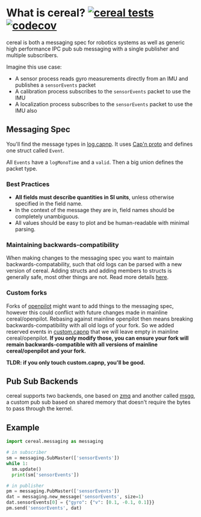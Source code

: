 # What is cereal? [![cereal tests](https://github.com/commaai/cereal/workflows/tests/badge.svg?event=push)](https://github.com/commaai/cereal/actions) [![codecov](https://codecov.io/gh/commaai/cereal/branch/master/graph/badge.svg)](https://codecov.io/gh/commaai/cereal)

cereal is both a messaging spec for robotics systems as well as generic high performance IPC pub sub messaging with a single publisher and multiple subscribers.

Imagine this use case:
* A sensor process reads gyro measurements directly from an IMU and publishes a `sensorEvents` packet
* A calibration process subscribes to the `sensorEvents` packet to use the IMU
* A localization process subscribes to the `sensorEvents` packet to use the IMU also


## Messaging Spec

You'll find the message types in [log.capnp](log.capnp). It uses [Cap'n proto](https://capnproto.org/capnp-tool.html) and defines one struct called `Event`.

All `Events` have a `logMonoTime` and a `valid`. Then a big union defines the packet type.

### Best Practices

- **All fields must describe quantities in SI units**, unless otherwise specified in the field name.
- In the context of the message they are in, field names should be completely unambiguous.
- All values should be easy to plot and be human-readable with minimal parsing.

### Maintaining backwards-compatibility

When making changes to the messaging spec you want to maintain backwards-compatability, such that old logs can
be parsed with a new version of cereal. Adding structs and adding members to structs is generally safe, most other
things are not. Read more details [here](https://capnproto.org/language.html).

### Custom forks

Forks of [openpilot](https://github.com/commaai/openpilot) might want to add things to the messaging
spec, however this could conflict with future changes made in mainline cereal/openpilot. Rebasing against mainline openpilot
then means breaking backwards-compatibility with all old logs of your fork. So we added reserved events in
[custom.capnp](custom.capnp) that we will leave empty in mainline cereal/openpilot. **If you only modify those, you can ensure your
fork will remain backwards-compatible with all versions of mainline cereal/openpilot and your fork.**

**TLDR: if you only touch custom.capnp, you'll be good.**

## Pub Sub Backends

cereal supports two backends, one based on [zmq](https://zeromq.org/) and another called [msgq](messaging/msgq.cc), a custom pub sub based on shared memory that doesn't require the bytes to pass through the kernel.

Example
---
```python
import cereal.messaging as messaging

# in subscriber
sm = messaging.SubMaster(['sensorEvents'])
while 1:
  sm.update()
  print(sm['sensorEvents'])

```

```python
# in publisher
pm = messaging.PubMaster(['sensorEvents'])
dat = messaging.new_message('sensorEvents', size=1)
dat.sensorEvents[0] = {"gyro": {"v": [0.1, -0.1, 0.1]}}
pm.send('sensorEvents', dat)
```
